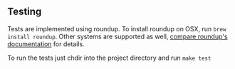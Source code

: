 ## Testing

Tests are implemented using roundup.
To install roundup on OSX, run `brew install roundup`. Other systems are
supported as well, [compare roundup's documentation](https://github.com/bmizerany/roundup/blob/master/INSTALLING#files)
for details.

To run the tests just chdir into the project directory and run `make test`
